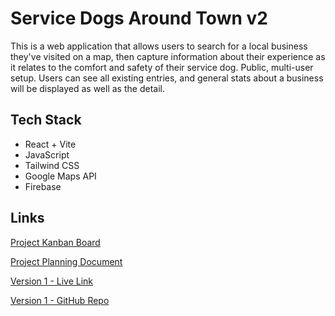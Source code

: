 # Service Dogs Around Town v2

This is a web application that allows users to search for a local business they've visited on a map, then capture information about their experience as it relates to the comfort and safety of their service dog. Public, multi-user setup. Users can see all existing entries, and general stats about a business will be displayed as well as the detail.

## Tech Stack

* React + Vite
* JavaScript
* Tailwind CSS
* Google Maps API
* Firebase


## Links

[Project Kanban Board](https://github.com/users/Danielle254/projects/1/views/1)

[Project Planning Document](https://docs.google.com/document/d/1qis5J6LwGeG49rQRjwhjirpdhUqHIUrBGo0ejoxNWIA/edit?usp=sharing)

[Version 1 - Live Link](https://danielle254.github.io/ServiceDogsAroundTown_v1/)

[Version 1 - GitHub Repo](https://github.com/Danielle254/ServiceDogsAroundTown_v1)
